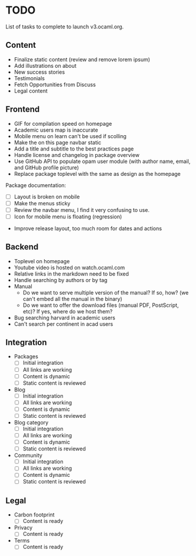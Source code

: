 # TODO

List of tasks to complete to launch v3.ocaml.org.

## Content

- Finalize static content (review and remove lorem ipsum)
- Add illustrations on about
- New success stories
- Testimonials
- Fetch Opportunities from Discuss
- Legal content

## Frontend

- GIF for compilation speed on homepage
- Academic users map is inaccurate
- Mobile menu on learn can't be used if scolling
- Make the on this page navbar static
- Add a title and subtitle to the best practices page
- Handle license and changelog in package overview
- Use GitHub API to populate opam user module (with author name, email, and GitHub profile picture)
- Replace package toplevel with the same as design as the homepage

Package documentation:
  - [ ] Layout is broken on mobile
  - [ ] Make the menus sticky
  - [ ] Review the navbar menu, I find it very confusing to use.
  - [ ] Icon for mobile menu is floating (regression)

- Improve release layout, too much room for dates and actions

## Backend

- Toplevel on homepage
- Youtube video is hosted on watch.ocaml.com
- Relative links in the markdown need to be fixed
- Handle searching by authors or by tag
- Manual
  - Do we want to serve multiple version of the manual? If so, how? (we can't embed all the manual in the binary)
  - Do we want to offer the download files (manual PDF, PostScript, etc)? If yes, where do we host them?
- Bug searching harvard in academic users
- Can't search per continent in acad users

## Integration

- Packages
  - [ ] Initial integration
  - [ ] All links are working
  - [ ] Content is dynamic
  - [ ] Static content is reviewed

- Blog
  - [ ] Initial integration
  - [ ] All links are working
  - [ ] Content is dynamic
  - [ ] Static content is reviewed

- Blog category
  - [ ] Initial integration
  - [ ] All links are working
  - [ ] Content is dynamic
  - [ ] Static content is reviewed

- Community
  - [ ] Initial integration
  - [ ] All links are working
  - [ ] Content is dynamic
  - [ ] Static content is reviewed

## Legal

- Carbon footprint
  - [ ] Content is ready

- Privacy
  - [ ] Content is ready

- Terms
  - [ ] Content is ready
